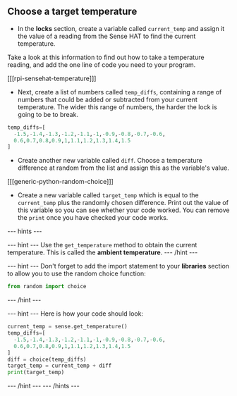 ## Choose a target temperature

+ In the **locks** section, create a variable called `current_temp` and assign it the value of a reading from the Sense HAT to find the current temperature.

Take a look at this information to find out how to take a temperature reading, and add the one line of code you need to your program.

[[[rpi-sensehat-temperature]]]

+ Next, create a list of numbers called `temp_diffs`, containing a range of numbers that could be added or subtracted from your current temperature. The wider this range of numbers, the harder the lock is going to be to break.

```python
temp_diffs=[
  -1.5,-1.4,-1.3,-1.2,-1.1,-1,-0.9,-0.8,-0.7,-0.6,
  0.6,0.7,0.8,0.9,1,1.1,1.2,1.3,1.4,1.5
]
```

+ Create another new variable called `diff`. Choose a temperature difference at random from the list and assign this as the variable's value.

[[[generic-python-random-choice]]]

+ Create a new variable called `target_temp` which is equal to the `current_temp` plus the randomly chosen difference. Print out the value of this variable so you can see whether your code worked. You can remove the `print` once you have checked your code works.

--- hints ---

--- hint ---
Use the `get_temperature` method to obtain the current temperature. This is called the **ambient temperature**.
--- /hint ---

--- hint ---
Don't forget to add the import statement to your **libraries** section to allow you to use the random choice function:

```python
from random import choice
```
--- /hint ---

--- hint ---
Here is how your code should look:

```python
current_temp = sense.get_temperature()
temp_diffs=[
  -1.5,-1.4,-1.3,-1.2,-1.1,-1,-0.9,-0.8,-0.7,-0.6,
  0.6,0.7,0.8,0.9,1,1.1,1.2,1.3,1.4,1.5
]
diff = choice(temp_diffs)
target_temp = current_temp + diff
print(target_temp)
```

--- /hint ---
--- /hints ---
